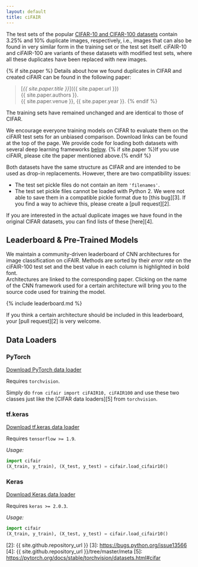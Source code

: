 ```yaml
---
layout: default
title: ciFAIR
---
```


The test sets of the popular [CIFAR-10 and CIFAR-100 datasets][1] contain 3.25% and 10% duplicate images, respectively, i.e., images that can also be found in very similar form in the training set or the test set itself.
ciFAIR-10 and ciFAIR-100 are variants of these datasets with modified test sets, where all these duplicates have been replaced with new images.

{% if site.paper %}
Details about how we found duplicates in CIFAR and created ciFAIR can be found in the following paper:

> [*{{ site.paper.title }}*]({{ site.paper.url }})  
> {{ site.paper.authors }}.  
> {{ site.paper.venue }}, {{ site.paper.year }}.
{% endif %}

The training sets have remained unchanged and are identical to those of CIFAR.

We encourage everyone training models on CIFAR to evaluate them on the ciFAIR test sets for an unbiased comparison.
Download links can be found at the top of the page.
We provide code for loading both datasets with several deep learning frameworks [below](#data-loaders).
{% if site.paper %}If you use ciFAIR, please cite the paper mentioned above.{% endif %}

Both datasets have the same structure as CIFAR and are intended to be used as drop-in replacements.
However, there are two compatibility issues:

- The test set pickle files do not contain an item `'filenames'`.
- The test set pickle files cannot be loaded with Python 2. We were not able to save them in a compatible pickle format due to [this bug][3]. If you find a way to achieve this, please create a [pull request][2].

If you are interested in the actual duplicate images we have found in the original CIFAR datasets, you can find lists of these [here][4].


Leaderboard & Pre-Trained Models
--------------------------------

We maintain a community-driven leaderboard of CNN architectures for image classification on ciFAIR.
Methods are sorted by their *error rate* on the ciFAIR-100 test set and the best value in each column is highlighted in bold font.  
Architectures are linked to the corresponding paper.
Clicking on the name of the CNN framework used for a certain architecture will bring you to the source code used for training the model.

{% include leaderboard.md %}

If you think a certain architecture should be included in this leaderboard, your [pull request][2] is very welcome.


Data Loaders
------------

### PyTorch

<a href="{{ site.github.repository_url }}/raw/master/loaders/pytorch/cifair.py" class="button download" target="_blank"><span>Download PyTorch data loader</span></a>


Requires `torchvision`.

Simply do `from cifair import ciFAIR10, ciFAIR100` and use these two classes just like the [CIFAR data loaders][5] from `torchvision`.


### tf.keras

<a href="{{ site.github.repository_url }}/raw/master/loaders/tf-keras/cifair.py" class="button download" target="_blank"><span>Download tf.keras data loader</span></a>


Requires `tensorflow >= 1.9`.

*Usage:*

```python
import cifair
(X_train, y_train), (X_test, y_test) = cifair.load_cifair10()
```


### Keras

<a href="{{ site.github.repository_url }}/raw/master/loaders/keras/cifair.py" class="button download" target="_blank"><span>Download Keras data loader</span></a>


Requires `keras >= 2.0.3`.

*Usage:*

```python
import cifair
(X_train, y_train), (X_test, y_test) = cifair.load_cifair10()
```



[1]: https://www.cs.toronto.edu/~kriz/cifar.html
[2]: {{ site.github.repository_url }}
[3]: https://bugs.python.org/issue13566
[4]: {{ site.github.repository_url }}/tree/master/meta
[5]: https://pytorch.org/docs/stable/torchvision/datasets.html#cifar